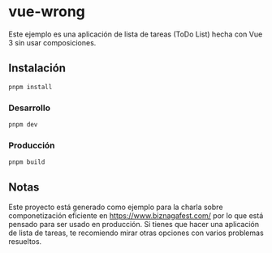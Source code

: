 # vue-wrong

Este ejemplo es una aplicación de lista de tareas (ToDo List) hecha con Vue 3 sin usar composiciones.

## Instalación

```sh
pnpm install
```

### Desarrollo

```sh
pnpm dev
```

### Producción

```sh
pnpm build
```

## Notas

Este proyecto está generado como ejemplo para la charla sobre componetización eficiente en https://www.biznagafest.com/ por lo que está pensado para ser usado en producción. Si tienes que hacer una aplicación de lista de tareas, te recomiendo mirar otras opciones con varios problemas resueltos.